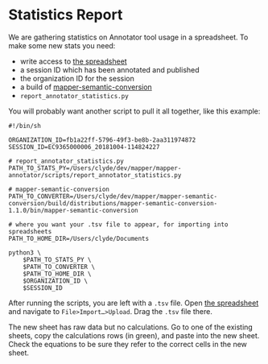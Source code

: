# Statistics Report

We are gathering statistics on Annotator tool usage in a spreadsheet. To make some new stats you need:

 - write access to [the spreadsheet](https://docs.google.com/spreadsheets/d/1uy5BURyJAVCHQOTaOaqMHjXEB-loqlRccw501Fbyp8c/edit?usp=sharing)
 - a session ID which has been annotated and published
 - the organization ID for the session
 - a build of [mapper-semantic-conversion](https://github.com/Signafy/mapper-semantic-conversion)
 - `report_annotator_statistics.py`

You will probably want another script to pull it all together, like this example:

```
#!/bin/sh

ORGANIZATION_ID=fb1a22ff-5796-49f3-be8b-2aa311974872
SESSION_ID=EC9365000006_20181004-114824227

# report_annotator_statistics.py
PATH_TO_STATS_PY=/Users/clyde/dev/mapper/mapper-annotator/scripts/report_annotator_statistics.py

# mapper-semantic-conversion
PATH_TO_CONVERTER=/Users/clyde/dev/mapper/mapper-semantic-conversion/build/distributions/mapper-semantic-conversion-1.1.0/bin/mapper-semantic-conversion

# where you want your .tsv file to appear, for importing into spreadsheets
PATH_TO_HOME_DIR=/Users/clyde/Documents

python3 \
	$PATH_TO_STATS_PY \
	$PATH_TO_CONVERTER \
	$PATH_TO_HOME_DIR \
	$ORGANIZATION_ID \
	$SESSION_ID
```

After running the scripts, you are left with a `.tsv` file. Open [the spreadsheet](https://docs.google.com/spreadsheets/d/1uy5BURyJAVCHQOTaOaqMHjXEB-loqlRccw501Fbyp8c/edit?usp=sharing) and navigate to `File>Import…>Upload`. Drag the `.tsv` file there.

The new sheet has raw data but no calculations. Go to one of the existing sheets, copy the calculations rows (in green), and paste into the new sheet. Check the equations to be sure they refer to the correct cells in the new sheet.
